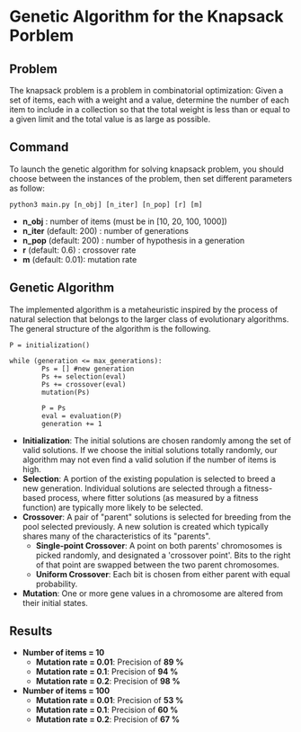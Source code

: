 # Genetic Algorithm for the Knapsack Porblem

## Problem

The knapsack problem is a problem in combinatorial optimization: Given a set of items, each with a weight and a value, determine the number of each item to include in a collection so that the total weight is less than or equal to a given limit and the total value is as large as possible.

## Command

To launch the genetic algorithm for solving knapsack problem, you should choose between the instances of the problem, then set different parameters as follow:

    python3 main.py [n_obj] [n_iter] [n_pop] [r] [m]

* **n_obj**                 :  number of items (must be in [10, 20, 100, 1000])
* **n_iter** (default: 200) :  number of generations
* **n_pop**      (default: 200) :  number of hypothesis in a generation
* **r**      (default: 0.6) :  crossover rate
* **m**      (default: 0.01):  mutation rate

## Genetic Algorithm

The implemented algorithm is a metaheuristic inspired by the process of natural selection that belongs to the larger class of evolutionary algorithms.
The general structure of the algorithm is the following.
    
    P = initialization()
    
    while (generation <= max_generations):
            Ps = [] #new generation
            Ps += selection(eval)
            Ps += crossover(eval)
            mutation(Ps)
            
            P = Ps
            eval = evaluation(P)
            generation += 1

* **Initialization**: The initial solutions are chosen randomly among the set of valid solutions. If we choose the initial solutions totally randomly, our algorithm may not even find a valid solution if the number of items is high.
* **Selection**: A portion of the existing population is selected to breed a new generation. Individual solutions are selected through a fitness-based process, where fitter solutions (as measured by a fitness function) are typically more likely to be selected.
* **Crossover**: A pair of "parent" solutions is selected for breeding from the pool selected previously. A new solution is created which typically shares many of the characteristics of its "parents".
  * **Single-point Crossover**: A point on both parents' chromosomes is picked randomly, and designated a 'crossover point'. Bits to the right of that point are swapped between the two parent chromosomes.
  * **Uniform Crossover**: Each bit is chosen from either parent with equal probability.
* **Mutation**: One or more gene values in a chromosome are altered from their initial states.

## Results

* **Number of items = 10**
  * **Mutation rate = 0.01**: Precision of **89 %**
  * **Mutation rate = 0.1**: Precision of **94 %**
  * **Mutation rate = 0.2**: Precision of **98 %**
* **Number of items = 100**
  * **Mutation rate = 0.01**: Precision of **53 %**
  * **Mutation rate = 0.1**: Precision of **60 %**
  * **Mutation rate = 0.2**: Precision of **67 %**
